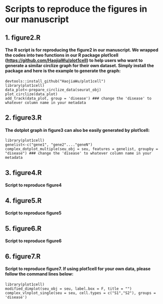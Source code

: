# Scripts to reproduce the figures in our manuscript

## 1. figure2.R
#### The R script is for reproducing the figure2 in our manuscript. We wrapped the codes into two functions in our R package plot1cell (https://github.com/HaojiaWu/plot1cell) to help users who want to generate a similar circlize graph for their own dataset. Simply install the package and here is the example to generate the graph:
```
devtools::install_github("HaojiaWu/plot1cell")
library(plot1cell)
data_plot<-prepare_circlize_data(seurat_obj)
plot_circlize(data_plot)
add_track(data_plot, group = 'disease') ### change the 'disease' to whatever column name in your metadata
```
## 2. figure3.R
#### The dotplot graph in figure3 can also be easily generated by plot1cell:
```
library(plot1cell)
genelist<-c("gene1", "gene2"...."geneN")
complex_dotplot_multiple(seu_obj = seu, features = genelist, groupby = "disease") ### change the 'disease' to whatever column name in your metadata
```
## 3. figure4.R
#### Script to reproduce figure4

## 4. figure5.R
#### Script to reproduce figure5

## 5. figure6.R
#### Script to reproduce figure6

## 6. figure7.R
#### Script to reproduce figure7. If using plot1cell for your own data, please follow the command lines below:
```
library(plot1cell)
modified_dimplot(seu_obj = seu, label.box = F, title = "")
complex_vlnplot_single(seu = seu, cell.types = c("S1","S2"), groups = 'disease')
```
